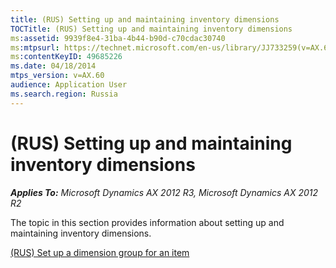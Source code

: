```yaml
---
title: (RUS) Setting up and maintaining inventory dimensions
TOCTitle: (RUS) Setting up and maintaining inventory dimensions
ms:assetid: 9939f8e4-31ba-4b44-b90d-c70cdac30740
ms:mtpsurl: https://technet.microsoft.com/en-us/library/JJ733259(v=AX.60)
ms:contentKeyID: 49685226
ms.date: 04/18/2014
mtps_version: v=AX.60
audience: Application User
ms.search.region: Russia
---
```


# (RUS) Setting up and maintaining inventory dimensions 


_**Applies To:** Microsoft Dynamics AX 2012 R3, Microsoft Dynamics AX 2012 R2_

The topic in this section provides information about setting up and maintaining inventory dimensions.

[(RUS) Set up a dimension group for an item](rus-set-up-a-dimension-group-for-an-item.md)

  


